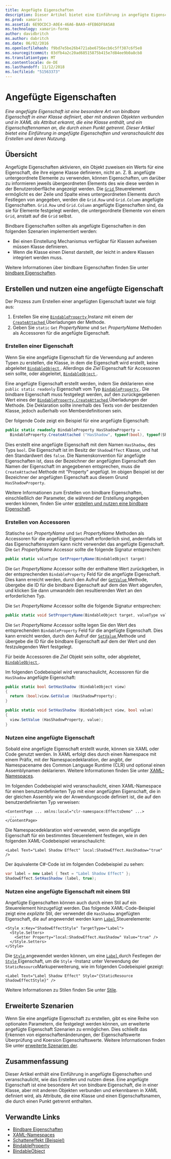 ```yaml
---
title: Angefügte Eigenschaften
description: Dieser Artikel bietet eine Einführung in angefügte Eigenschaften und veranschaulicht das Erstellen und deren Nutzung.
ms.prod: xamarin
ms.assetid: 6E9DCDC3-A0E4-46A6-BAA9-4FEB6DF8A5A8
ms.technology: xamarin-forms
author: davidbritch
ms.author: dabritch
ms.date: 06/02/2016
ms.openlocfilehash: f9bd7e5be26b4721abe6756ecb6c5ff387c6f5e8
ms.sourcegitcommit: 03dfb4a2c20ad68515875b415e7d84ee9b0a8cb8
ms.translationtype: MT
ms.contentlocale: de-DE
ms.lasthandoff: 11/12/2018
ms.locfileid: "51563373"
---
```

# <a name="attached-properties"></a>Angefügte Eigenschaften

_Eine angefügte Eigenschaft ist eine besondere Art von bindbare Eigenschaft in einer Klasse definiert, aber mit anderen Objekten verbunden und in XAML als Attribut erkannt, die eine Klasse enthält, und ein Eigenschaftennamen an, die durch einen Punkt getrennt. Dieser Artikel bietet eine Einführung in angefügte Eigenschaften und veranschaulicht das Erstellen und deren Nutzung._

## <a name="overview"></a>Übersicht

Angefügte Eigenschaften aktivieren, ein Objekt zuweisen ein Werts für eine Eigenschaft, die ihre eigene Klasse definieren, nicht an. Z. B. angefügte untergeordnete Elemente zu verwenden, können Eigenschaften, um darüber zu informieren jeweils übergeordneten Elements des wie diese werden in der Benutzeroberfläche angezeigt werden. Die [ `Grid` ](xref:Xamarin.Forms.Grid) Steuerelement ermöglicht es der Zeile und Spalte eines untergeordneten Elements durch Festlegen von angegeben, werden die `Grid.Row` und `Grid.Column` angefügte Eigenschaften. `Grid.Row` und `Grid.Column` angefügte Eigenschaften sind, da sie für Elemente festgelegt werden, die untergeordnete Elemente von einem `Grid`, anstatt auf die `Grid` selbst.

Bindbare Eigenschaften sollten als angefügte Eigenschaften in den folgenden Szenarien implementiert werden:

- Bei einen Einstellung Mechanismus verfügbar für Klassen aufweisen müssen Klasse definieren.
- Wenn die Klasse einen Dienst darstellt, der leicht in andere Klassen integriert werden muss.

Weitere Informationen über bindbare Eigenschaften finden Sie unter [bindbare Eigenschaften](~/xamarin-forms/xaml/bindable-properties.md).

## <a name="creating-and-consuming-an-attached-property"></a>Erstellen und nutzen eine angefügte Eigenschaft

Der Prozess zum Erstellen einer angefügten Eigenschaft lautet wie folgt aus:

1. Erstellen Sie eine [ `BindableProperty` ](xref:Xamarin.Forms.BindableProperty) Instanz mit einem der [ `CreateAttached` ](xref:Xamarin.Forms.BindableProperty.CreateAttached*) Überladungen der Methode.
1. Geben Sie `static` `Get` *PropertyName* und `Set` *PropertyName* Methoden als Accessoren für die angefügte Eigenschaft.

### <a name="creating-a-property"></a>Erstellen einer Eigenschaft

Wenn Sie eine angefügte Eigenschaft für die Verwendung auf anderen Typen zu erstellen, die Klasse, in dem die Eigenschaft wird erstellt, keine abgeleitet [ `BindableObject` ](xref:Xamarin.Forms.BindableObject). Allerdings die *Ziel* Eigenschaft für Accessoren sein sollte, oder abgeleitet, [ `BindableObject` ](xref:Xamarin.Forms.BindableObject).

Eine angefügte Eigenschaft erstellt werden, indem Sie deklarieren eine `public static readonly` Eigenschaft vom Typ [ `BindableProperty` ](xref:Xamarin.Forms.BindableProperty). Die bindbare Eigenschaft muss festgelegt werden, auf den zurückgegebenen Wert eines der [ `BindableProperty.CreateAttached` ](xref:Xamarin.Forms.BindableProperty.CreateAttached(System.String,System.Type,System.Type,System.Object,Xamarin.Forms.BindingMode,Xamarin.Forms.BindableProperty.ValidateValueDelegate,Xamarin.Forms.BindableProperty.BindingPropertyChangedDelegate,Xamarin.Forms.BindableProperty.BindingPropertyChangingDelegate,Xamarin.Forms.BindableProperty.CoerceValueDelegate,Xamarin.Forms.BindableProperty.CreateDefaultValueDelegate)) Überladungen der Methode. Die Deklaration sollte innerhalb des Texts von der besitzenden Klasse, jedoch außerhalb von Memberdefinitionen sein.

Der folgende Code zeigt ein Beispiel für eine angefügte Eigenschaft:

```csharp
public static readonly BindableProperty HasShadowProperty =
  BindableProperty.CreateAttached ("HasShadow", typeof(bool), typeof(ShadowEffect), false);
```

Dies erstellt eine angefügte Eigenschaft mit dem Namen `HasShadow`, des Typs `bool`. Die Eigenschaft ist im Besitz der `ShadowEffect` Klasse, und hat den Standardwert des `false`. Die Namenskonvention für angefügte Eigenschaften ist, dass der Bezeichner der angefügten Eigenschaft den Namen der Eigenschaft im angegebenen entsprechen, muss die `CreateAttached` Methode mit "Property" angefügt. Im obigen Beispiel ist der Bezeichner der angefügten Eigenschaft aus diesem Grund `HasShadowProperty`.

Weitere Informationen zum Erstellen von bindbare Eigenschaften, einschließlich der Parameter, die während der Erstellung angegeben werden können, finden Sie unter [erstellen und nutzen eine bindbare Eigenschaft](~/xamarin-forms/xaml/bindable-properties.md#consuming-bindable-property).

### <a name="creating-accessors"></a>Erstellen von Accessoren

Statische `Get` *PropertyName* und `Set` *PropertyName* Methoden als Accessoren für die angefügte Eigenschaft erforderlich sind, andernfalls ist das Eigenschaftensystem kann nicht verwendet das angefügte Eigenschaft. Die `Get` *PropertyName* Accessor sollte die folgende Signatur entsprechen:

```csharp
public static valueType GetPropertyName(BindableObject target)
```

Die `Get` *PropertyName* Accessor sollte der enthaltene Wert zurückgeben, in der entsprechenden `BindableProperty` Feld für die angefügte Eigenschaft. Dies kann erreicht werden, durch den Aufruf der [ `GetValue` ](xref:Xamarin.Forms.BindableObject.GetValue(Xamarin.Forms.BindableProperty)) Methode, übergebe die ID für die bindbare Eigenschaft auf dem den Wert abgerufen, und klicken Sie dann umwandeln den resultierenden Wert an den erforderlichen Typ.

Die `Set` *PropertyName* Accessor sollte die folgende Signatur entsprechen:

```csharp
public static void SetPropertyName(BindableObject target, valueType value)
```

Die `Set` *PropertyName* Accessor sollte legen Sie den Wert des entsprechenden `BindableProperty` Feld für die angefügte Eigenschaft. Dies kann erreicht werden, durch den Aufruf der [ `SetValue` ](xref:Xamarin.Forms.BindableObject.SetValue(Xamarin.Forms.BindableProperty,System.Object)) Methode und übergebe die ID für die bindbare Eigenschaft auf dem der Wert und den festzulegenden Wert festgelegt.

Für beide Accessoren die *Ziel* Objekt sein sollte, oder abgeleitet, [ `BindableObject` ](xref:Xamarin.Forms.BindableObject).

Im folgenden Codebeispiel wird veranschaulicht, Accessoren für die `HasShadow` angefügte Eigenschaft:

```csharp
public static bool GetHasShadow (BindableObject view)
{
  return (bool)view.GetValue (HasShadowProperty);
}

public static void SetHasShadow (BindableObject view, bool value)
{
  view.SetValue (HasShadowProperty, value);
}
```

### <a name="consuming-an-attached-property"></a>Nutzen eine angefügte Eigenschaft

Sobald eine angefügte Eigenschaft erstellt wurde, können sie XAML oder Code genutzt werden. In XAML erfolgt dies durch einen Namespace mit einem Präfix, mit der Namespacedeklaration, der angibt, der Namespacename des Common Language Runtime (CLR) und optional einen Assemblynamen deklarieren. Weitere Informationen finden Sie unter [XAML-Namespaces](~/xamarin-forms/xaml/namespaces.md).

Im folgenden Codebeispiel wird veranschaulicht, einen XAML-Namespace für einen benutzerdefinierten Typ mit einer angefügten Eigenschaft, die in der gleichen Assembly wie der Anwendungscode definiert ist, die auf den benutzerdefinierten Typ verweisen:

```xaml
<ContentPage ... xmlns:local="clr-namespace:EffectsDemo" ...>
  ...
</ContentPage>
```

Die Namespacedeklaration wird verwendet, wenn die angefügte Eigenschaft für ein bestimmtes Steuerelement festlegen, wie in den folgenden XAML-Codebeispiel veranschaulicht:

```xaml
<Label Text="Label Shadow Effect" local:ShadowEffect.HasShadow="true" />
```

Der äquivalente C#-Code ist im folgenden Codebeispiel zu sehen:

```csharp
var label = new Label { Text = "Label Shadow Effect" };
ShadowEffect.SetHasShadow (label, true);
```

### <a name="consuming-an-attached-property-with-a-style"></a>Nutzen eine angefügte Eigenschaft mit einem Stil

Angefügte Eigenschaften können auch durch einen Stil auf ein Steuerelement hinzugefügt werden. Das folgende XAML-Code-Beispiel zeigt eine *explizite* Stil, der verwendet die `HasShadow` angefügten Eigenschaft, die auf angewendet werden kann [ `Label` ](xref:Xamarin.Forms.Label) Steuerelemente:

```xaml
<Style x:Key="ShadowEffectStyle" TargetType="Label">
  <Style.Setters>
    <Setter Property="local:ShadowEffect.HasShadow" Value="true" />
  </Style.Setters>
</Style>
```

Die [ `Style` ](xref:Xamarin.Forms.Style) angewendet werden können, um eine [ `Label` ](xref:Xamarin.Forms.Label) durch Festlegen der [ `Style` ](xref:Xamarin.Forms.VisualElement.Style) Eigenschaft, um die `Style` -Instanz unter Verwendung der `StaticResource`Markuperweiterung, wie im folgenden Codebeispiel gezeigt:

```xaml
<Label Text="Label Shadow Effect" Style="{StaticResource ShadowEffectStyle}" />
```

Weitere Informationen zu Stilen finden Sie unter [Stile](~/xamarin-forms/user-interface/styles/index.md).

## <a name="advanced-scenarios"></a>Erweiterte Szenarien

Wenn Sie eine angefügte Eigenschaft zu erstellen, gibt es eine Reihe von optionalen Parametern, die festgelegt werden können, um erweiterte angefügte Eigenschaft Szenarien zu ermöglichen. Dies schließt das Erkennen von eigenschaftenänderungen, der Eigenschaftswerte Überprüfung und Koersion Eigenschaftswerte. Weitere Informationen finden Sie unter [erweiterte Szenarien der](~/xamarin-forms/xaml/bindable-properties.md#advanced).

## <a name="summary"></a>Zusammenfassung

Dieser Artikel enthält eine Einführung in angefügte Eigenschaften und veranschaulicht, wie das Erstellen und nutzen diese. Eine angefügte Eigenschaft ist eine besondere Art von bindbare Eigenschaft, die in einer Klasse, aber mit anderen Objekten verbunden und erkennbaren in XAML definiert wird, als Attribute, die eine Klasse und einen Eigenschaftsnamen, die durch einen Punkt getrennt enthalten.


## <a name="related-links"></a>Verwandte Links

- [Bindbare Eigenschaften](~/xamarin-forms/xaml/bindable-properties.md)
- [XAML-Namespaces](~/xamarin-forms/xaml/namespaces.md)
- [Schatteneffekt (Beispiel)](https://developer.xamarin.com/samples/xamarin-forms/effects/shadoweffect/)
- [BindableProperty](xref:Xamarin.Forms.BindableProperty)
- [BindableObject](xref:Xamarin.Forms.BindableObject)
